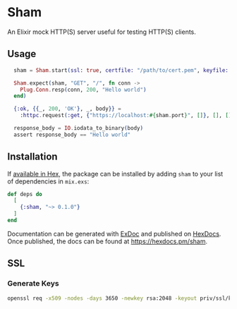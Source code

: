 # Sham

An Elixir mock HTTP(S) server useful for testing HTTP(S) clients.

## Usage

```elixir
  sham = Sham.start(ssl: true, certfile: "/path/to/cert.pem", keyfile: "/path/to/key.pem")

  Sham.expect(sham, "GET", "/", fn conn ->
    Plug.Conn.resp(conn, 200, "Hello world")
  end)

  {:ok, {{_, 200, 'OK'}, _, body}} =
    :httpc.request(:get, {"https://localhost:#{sham.port}", []}, [], [])

  response_body = IO.iodata_to_binary(body)
  assert response_body == "Hello world"
```

## Installation

If [available in Hex](https://hex.pm/docs/publish), the package can be installed
by adding `sham` to your list of dependencies in `mix.exs`:

```elixir
def deps do
  [
    {:sham, "~> 0.1.0"}
  ]
end
```

Documentation can be generated with [ExDoc](https://github.com/elixir-lang/ex_doc)
and published on [HexDocs](https://hexdocs.pm). Once published, the docs can
be found at <https://hexdocs.pm/sham>.

## SSL

### Generate Keys

```bash
openssl req -x509 -nodes -days 3650 -newkey rsa:2048 -keyout priv/ssl/key.pem -out priv/ssl/cert.pem
```
